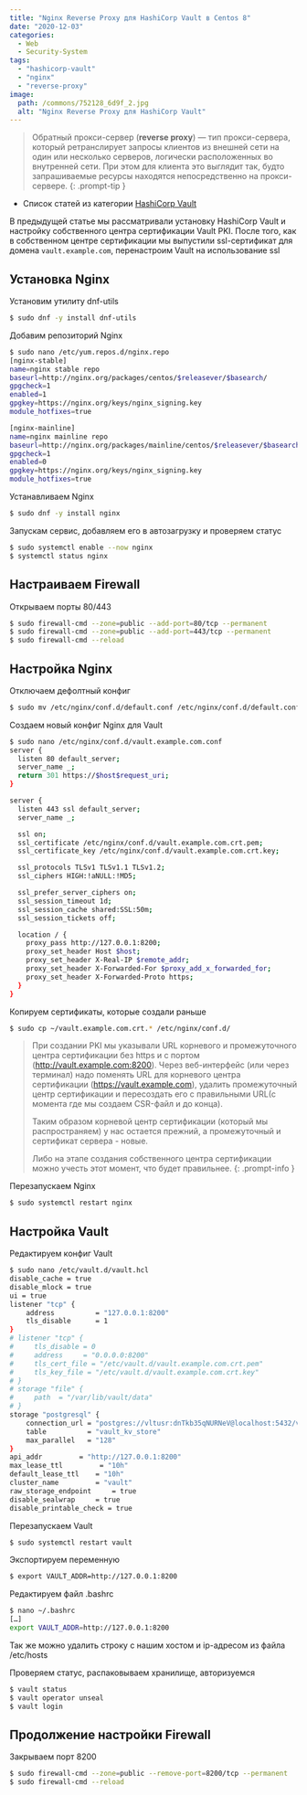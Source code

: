 ```yaml
---
title: "Nginx Reverse Proxy для HashiCorp Vault в Centos 8"
date: "2020-12-03"
categories: 
  - Web
  - Security-System
tags: 
  - "hashicorp-vault"
  - "nginx"
  - "reverse-proxy"
image:
  path: /commons/752128_6d9f_2.jpg
  alt: "Nginx Reverse Proxy для HashiCorp Vault"
---
```


> Обратный прокси-сервер (**reverse proxy**) — тип прокси-сервера, который ретранслирует запросы клиентов из внешней сети на один или несколько серверов, логически расположенных во внутренней сети. При этом для клиента это выглядит так, будто запрашиваемые ресурсы находятся непосредственно на прокси-сервере.
{: .prompt-tip }

- Список статей из категории [HashiCorp Vault](/tags/hashicorp-vault/)

В предыдущей статье мы рассматривали установку HashiCorp Vault и настройку собственного центра сертификации Vault PKI.
После того, как в собственном центре сертификации мы выпустили ssl-сертификат для домена `vault.example.com`, перенастроим Vault на использование ssl

## Установка Nginx

Установим утилиту dnf-utils

```sh
$ sudo dnf -y install dnf-utils
```

Добавим репозиторий Nginx

```sh
$ sudo nano /etc/yum.repos.d/nginx.repo
[nginx-stable]
name=nginx stable repo
baseurl=http://nginx.org/packages/centos/$releasever/$basearch/
gpgcheck=1
enabled=1
gpgkey=https://nginx.org/keys/nginx_signing.key
module_hotfixes=true

[nginx-mainline]
name=nginx mainline repo
baseurl=http://nginx.org/packages/mainline/centos/$releasever/$basearch/
gpgcheck=1
enabled=0
gpgkey=https://nginx.org/keys/nginx_signing.key
module_hotfixes=true
```

Устанавливаем Nginx

```sh
$ sudo dnf -y install nginx
```

Запускам сервис, добавляем его в автозагрузку и проверяем статус

```sh
$ sudo systemctl enable --now nginx
$ systemctl status nginx
```

## Настраиваем Firewall

Открываем порты 80/443

```sh
$ sudo firewall-cmd --zone=public --add-port=80/tcp --permanent
$ sudo firewall-cmd --zone=public --add-port=443/tcp --permanent
$ sudo firewall-cmd --reload
```

## Настройка Nginx

Отключаем дефолтный конфиг

```sh
$ sudo mv /etc/nginx/conf.d/default.conf /etc/nginx/conf.d/default.conf_disabled
```

Создаем новый конфиг Nginx для Vault

```sh
$ sudo nano /etc/nginx/conf.d/vault.example.com.conf
server {
  listen 80 default_server;
  server_name _;
  return 301 https://$host$request_uri;
}

server {
  listen 443 ssl default_server;
  server_name _;

  ssl on;
  ssl_certificate /etc/nginx/conf.d/vault.example.com.crt.pem;
  ssl_certificate_key /etc/nginx/conf.d/vault.example.com.crt.key;

  ssl_protocols TLSv1 TLSv1.1 TLSv1.2;
  ssl_ciphers HIGH:!aNULL:!MD5;

  ssl_prefer_server_ciphers on;
  ssl_session_timeout 1d;
  ssl_session_cache shared:SSL:50m;
  ssl_session_tickets off;

  location / {
    proxy_pass http://127.0.0.1:8200;
    proxy_set_header Host $host;
    proxy_set_header X-Real-IP $remote_addr;
    proxy_set_header X-Forwarded-For $proxy_add_x_forwarded_for;
    proxy_set_header X-Forwarded-Proto https;
  }
}
```

Копируем сертификаты, которые создали раньше

```sh
$ sudo cp ~/vault.example.com.crt.* /etc/nginx/conf.d/
```

> При создании PKI мы указывали URL корневого и промежуточного центра сертификации без https и с портом (http://vault.example.com:8200). Через веб-интерфейс (или через терминал) надо поменять URL для корневого центра сертификации (https://vault.example.com), удалить промежуточный центр сертификации и пересоздать его с правильными URL(с момента где мы создаем CSR-файл и до конца).
> 
> Таким образом корневой центр сертификации (который мы распространяем) у нас остается прежний, а промежуточный и сертификат сервера - новые.
> 
> Либо на этапе создания собственного центра сертификации можно учесть этот момент, что будет правильнее.
{: .prompt-info }

Перезапускаем Nginx

```sh
$ sudo systemctl restart nginx
```

## Настройка Vault

Редактируем конфиг Vault

```sh
$ sudo nano /etc/vault.d/vault.hcl
disable_cache = true
disable_mlock = true
ui = true
listener "tcp" {
    address          = "127.0.0.1:8200"
    tls_disable      = 1
}
# listener "tcp" {
#     tls_disable = 0
#     address     = "0.0.0.0:8200"
#     tls_cert_file = "/etc/vault.d/vault.example.com.crt.pem"
#     tls_key_file = "/etc/vault.d/vault.example.com.crt.key"
# }
# storage "file" {
#     path  = "/var/lib/vault/data"
# }
storage "postgresql" {
    connection_url = "postgres://vltusr:dnTkb35qNURNeV@localhost:5432/vaultdb?sslmode=disable"
    table          = "vault_kv_store"
    max_parallel   = "128"
}
api_addr         = "http://127.0.0.1:8200"
max_lease_ttl         = "10h"
default_lease_ttl    = "10h"
cluster_name         = "vault"
raw_storage_endpoint     = true
disable_sealwrap     = true
disable_printable_check = true
```

Перезапускаем Vault

```sh
$ sudo systemctl restart vault
```

Экспортируем переменную

```sh
$ export VAULT_ADDR=http://127.0.0.1:8200
```

Редактируем файл .bashrc

```sh
$ nano ~/.bashrc
[…]
export VAULT_ADDR=http://127.0.0.1:8200
```

Так же можно удалить строку с нашим хостом и ip-адресом из файла /etc/hosts

Проверяем статус, распаковываем хранилище, авторизуемся

```sh
$ vault status
$ vault operator unseal
$ vault login
```

## Продолжение настройки Firewall

Закрываем порт 8200

```sh
$ sudo firewall-cmd --zone=public --remove-port=8200/tcp --permanent
$ sudo firewall-cmd --reload
```
